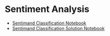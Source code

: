 # Sentiment Analysis

 * [Sentimand Classification Notebook](Sentiment_Classification_Projects.ipynb)
 * [Sentimand Classification Solution Notebook](Sentiment_Classification_Solutions.ipynb)

